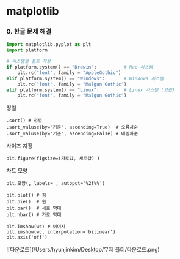 # matplotlib



### 0. 한글 문제 해결 

```py
import matplotlib.pyplot as plt
import platform

# 시스템별 폰트 적용
if platform.system() == "Drawin":          # Mac 시스템
    plt.rc("font", family = "AppleGothic")
elif platform.system() == "Windows":       # Windows 시스템
    plt.rc("font", family = "Malgun Gothic")
elif platform.system() == "Linux":         # Linux 시스템 (코랩)
    plt.rc("font", family = "Malgun Gothic")
```



정렬

```
.sort() # 정렬
.sort_valuse(by="기준", ascending=True)  # 오름차순 
.sort_valuse(by="기준", ascending=False) # 내림차순
```



사이즈 지정

```
plt.figure(figsize=(가로값, 세로값) )

```



차트 모양

```
plt.모양(, labels= , autopct='%2f%%')

plt.plot() # 점 
plt.pie()  # 원
plt.bar()  # 세로 막대
plt.hbar() # 가로 막대
```



```
plt.imshow(wc) # 이미지
plt.imshow(wc, interpolation='bilinear')
plt.axis('off')
```

![다운로드](/Users/hyunjinkim/Desktop/무제 폴더/다운로드.png)
